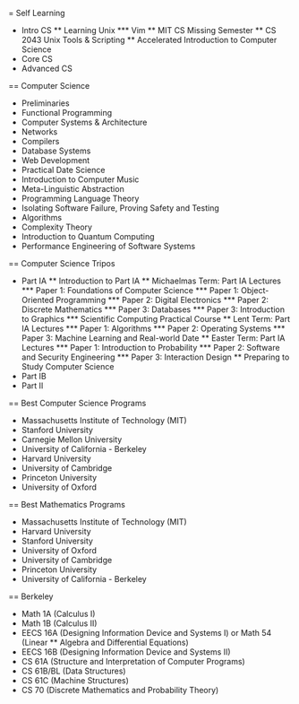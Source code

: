= Self Learning

* Intro CS
** Learning Unix
*** Vim
** MIT CS Missing Semester
** CS 2043 Unix Tools & Scripting
** Accelerated Introduction to Computer Science
* Core CS
* Advanced CS

== Computer Science

* Preliminaries
* Functional Programming
* Computer Systems & Architecture
* Networks
* Compilers
* Database Systems
* Web Development
* Practical Date Science
* Introduction to Computer Music
* Meta-Linguistic Abstraction
* Programming Language Theory
* Isolating Software Failure, Proving Safety and Testing
* Algorithms
* Complexity Theory
* Introduction to Quantum Computing
* Performance Engineering of Software Systems

== Computer Science Tripos

* Part IA
** Introduction to Part IA
** Michaelmas Term: Part IA Lectures
*** Paper 1: Foundations of Computer Science
*** Paper 1: Object-Oriented Programming
*** Paper 2: Digital Electronics
*** Paper 2: Discrete Mathematics
*** Paper 3: Databases
*** Paper 3: Introduction to Graphics
*** Scientific Computing Practical Course
** Lent Term: Part IA Lectures
*** Paper 1: Algorithms
*** Paper 2: Operating Systems
*** Paper 3: Machine Learning and Real-world Date
** Easter Term: Part IA Lectures
*** Paper 1: Introduction to Probability
*** Paper 2: Software and Security Engineering
*** Paper 3: Interaction Design
** Preparing to Study Computer Science
* Part IB
* Part II

== Best Computer Science Programs

* Massachusetts Institute of Technology (MIT)
* Stanford University
* Carnegie Mellon University
* University of California - Berkeley
* Harvard University
* University of Cambridge
* Princeton University
* University of Oxford

== Best Mathematics Programs

* Massachusetts Institute of Technology (MIT)
* Harvard University
* Stanford University
* University of Oxford
* University of Cambridge
* Princeton University
* University of California - Berkeley

== Berkeley

* Math 1A (Calculus I)
* Math 1B (Calculus II)
* EECS 16A (Designing Information Device and Systems I) or Math 54 (Linear
** Algebra and Differential Equations)
* EECS 16B (Designing Information Device and Systems II)
* CS 61A (Structure and Interpretation of Computer Programs)
* CS 61B/BL (Data Structures)
* CS 61C (Machine Structures)
* CS 70 (Discrete Mathematics and Probability Theory)
